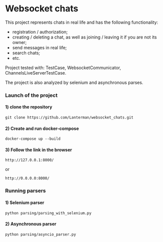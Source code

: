# Websocket chats

This project represents chats in real life and has the following functionality:
- registration / authorization;
- creating / deleting a chat, as well as joining / leaving it if you are not its owner;
- send messages in real life;
- search chats;
- etc.

Project tested with: TestCase, WebsocketCommunicator, ChannelsLiveServerTestCase.

The project is also analyzed by selenium and asynchronous parses.

### Launch of the project

#### 1) clone the repository
```
git clone https://github.com/Lanterman/websocket_chats.git
```
#### 2) Create and run docker-compose
```
docker-compose up --build
```
#### 3) Follow the link in the browser
```
http://127.0.0.1:8000/
```
or
```
http://0.0.0.0:8000/
```

### Running parsers

#### 1) Selenium parser
```
python parsing/parsing_with_selenium.py
```
#### 2) Asynchronous parser
```
python parsing/asyncio_parser.py
```